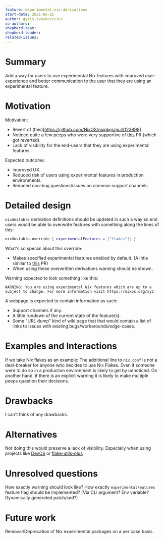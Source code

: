 ```yaml
---
feature: experimental-nix-derivations
start-date: 2021-06-25
author: gytis-ivaskevicius
co-authors:
shepherd-team:
shepherd-leader:
related-issues:
---
```


# Summary
[summary]: #summary

Add a way for users to use experimental Nix features with improved user-experience
and better communication to the user that they are using an experimental feature.

# Motivation
[motivation]: #motivation

Motivation:
- Revert of (this)[https://github.com/NixOS/nixpkgs/pull/123898].
- Noticed quite a few peeps who were very supportive of [this](https://github.com/NixOS/nixpkgs/pull/120141) PR (which got reverted).
- Lack of visibility for the end-users that they are using experimental features.

Expected outcome:
- Improved UX.
- Reduced risk of users using experimental features in production environments.
- Reduced non-bug questions/issues on common support channels.

# Detailed design
[design]: #detailed-design

`nixUnstable` derivation definitions should be updated in such a way so end users would be able to overwrite features with something along the lines of this:
```nix
nixUnstable.override { experimentalFeatures = ["flakes"]; }
```

What's so special about this override:
- Makes specified experimental features enabled by default. (A little similar to [this](https://github.com/NixOS/nixpkgs/pull/120141) PR)
- When using these overwritten derivations warning should be shown.


Warning expected to look something like this:
```
WARNING: You are using experimental Nix features which are up to a subject to change. For more information visit https://nixos.org/xyz
```

A webpage is expected to contain information as such:
- Support channels if any.
- A little rundown of the current state of the feature(s).
- Some "URL dump" kind of wiki page that that would contain a list of links to issues with existing bugs/workarounds/edge-cases.

# Examples and Interactions
[examples-and-interactions]: #examples-and-interactions

If we take Nix flakes as an example:
The additional line to `nix.conf` is not a deal-breaker for anyone who decides to
use Nix Flakes. Even if someone were to do so in a production environment is
likely to get by unnoticed. On another hand, if there is an explicit warning it is
likely to make multiple peeps question their decisions.

# Drawbacks
[drawbacks]: #drawbacks

I can't think of any drawbacks.

# Alternatives
[alternatives]: #alternatives

Not doing this would preserve a lack of visibility. Especially when using projects like [DevOS](https://github.com/divnix/devos) or [flake-utils-plus](https://github.com/gytis-ivaskevicius/flake-utils-plus/)

# Unresolved questions
[unresolved]: #unresolved-questions

How exactly warning should look like?
How exactly `experimentalFeatures` feature flag should be implemented? (Via CLI argument? Env variable? Dynamically generated patch/sed?)

# Future work
[future]: #future-work

Removal/Deprecation of Nix experimental packages on a per case basis.
